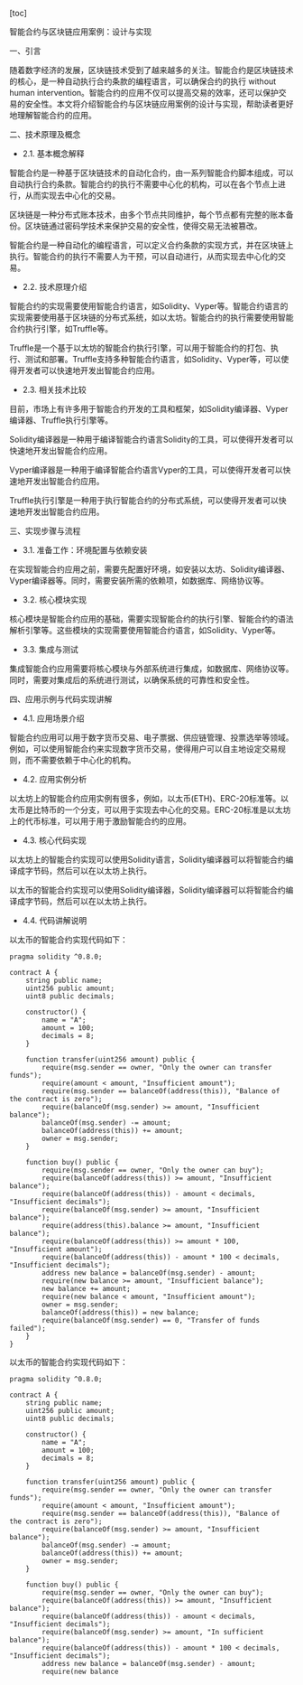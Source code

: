 
[toc]                    
                
                
智能合约与区块链应用案例：设计与实现

一、引言

随着数字经济的发展，区块链技术受到了越来越多的关注。智能合约是区块链技术的核心，是一种自动执行合约条款的编程语言，可以确保合约的执行 without human intervention。智能合约的应用不仅可以提高交易的效率，还可以保护交易的安全性。本文将介绍智能合约与区块链应用案例的设计与实现，帮助读者更好地理解智能合约的应用。

二、技术原理及概念

- 2.1. 基本概念解释

智能合约是一种基于区块链技术的自动化合约，由一系列智能合约脚本组成，可以自动执行合约条款。智能合约的执行不需要中心化的机构，可以在各个节点上进行，从而实现去中心化的交易。

区块链是一种分布式账本技术，由多个节点共同维护，每个节点都有完整的账本备份。区块链通过密码学技术来保护交易的安全性，使得交易无法被篡改。

智能合约是一种自动化的编程语言，可以定义合约条款的实现方式，并在区块链上执行。智能合约的执行不需要人为干预，可以自动进行，从而实现去中心化的交易。

- 2.2. 技术原理介绍

智能合约的实现需要使用智能合约语言，如Solidity、Vyper等。智能合约语言的实现需要使用基于区块链的分布式系统，如以太坊。智能合约的执行需要使用智能合约执行引擎，如Truffle等。

Truffle是一个基于以太坊的智能合约执行引擎，可以用于智能合约的打包、执行、测试和部署。Truffle支持多种智能合约语言，如Solidity、Vyper等，可以使得开发者可以快速地开发出智能合约应用。

- 2.3. 相关技术比较

目前，市场上有许多用于智能合约开发的工具和框架，如Solidity编译器、Vyper编译器、Truffle执行引擎等。

Solidity编译器是一种用于编译智能合约语言Solidity的工具，可以使得开发者可以快速地开发出智能合约应用。

Vyper编译器是一种用于编译智能合约语言Vyper的工具，可以使得开发者可以快速地开发出智能合约应用。

Truffle执行引擎是一种用于执行智能合约的分布式系统，可以使得开发者可以快速地开发出智能合约应用。

三、实现步骤与流程

- 3.1. 准备工作：环境配置与依赖安装

在实现智能合约应用之前，需要先配置好环境，如安装以太坊、Solidity编译器、Vyper编译器等。同时，需要安装所需的依赖项，如数据库、网络协议等。

- 3.2. 核心模块实现

核心模块是智能合约应用的基础，需要实现智能合约的执行引擎、智能合约的语法解析引擎等。这些模块的实现需要使用智能合约语言，如Solidity、Vyper等。

- 3.3. 集成与测试

集成智能合约应用需要将核心模块与外部系统进行集成，如数据库、网络协议等。同时，需要对集成后的系统进行测试，以确保系统的可靠性和安全性。

四、应用示例与代码实现讲解

- 4.1. 应用场景介绍

智能合约应用可以用于数字货币交易、电子票据、供应链管理、投票选举等领域。例如，可以使用智能合约来实现数字货币交易，使得用户可以自主地设定交易规则，而不需要依赖于中心化的机构。

- 4.2. 应用实例分析

以太坊上的智能合约应用实例有很多，例如，以太币(ETH)、ERC-20标准等。以太币是比特币的一个分支，可以用于实现去中心化的交易。ERC-20标准是以太坊上的代币标准，可以用于用于激励智能合约的应用。

- 4.3. 核心代码实现

以太坊上的智能合约实现可以使用Solidity语言，Solidity编译器可以将智能合约编译成字节码，然后可以在以太坊上执行。

以太币的智能合约实现可以使用Solidity编译器，Solidity编译器可以将智能合约编译成字节码，然后可以在以太坊上执行。

- 4.4. 代码讲解说明

以太币的智能合约实现代码如下：

```
pragma solidity ^0.8.0;

contract A {
    string public name;
    uint256 public amount;
    uint8 public decimals;
    
    constructor() {
        name = "A";
        amount = 100;
        decimals = 8;
    }
    
    function transfer(uint256 amount) public {
        require(msg.sender == owner, "Only the owner can transfer funds");
        require(amount < amount, "Insufficient amount");
        require(msg.sender == balanceOf(address(this)), "Balance of the contract is zero");
        require(balanceOf(msg.sender) >= amount, "Insufficient balance");
        balanceOf(msg.sender) -= amount;
        balanceOf(address(this)) += amount;
        owner = msg.sender;
    }
    
    function buy() public {
        require(msg.sender == owner, "Only the owner can buy");
        require(balanceOf(address(this)) >= amount, "Insufficient balance");
        require(balanceOf(address(this)) - amount < decimals, "Insufficient decimals");
        require(balanceOf(msg.sender) >= amount, "Insufficient balance");
        require(address(this).balance >= amount, "Insufficient balance");
        require(balanceOf(address(this)) >= amount * 100, "Insufficient amount");
        require(balanceOf(address(this)) - amount * 100 < decimals, "Insufficient decimals");
        address new balance = balanceOf(msg.sender) - amount;
        require(new balance >= amount, "Insufficient balance");
        new balance += amount;
        require(new balance < amount, "Insufficient amount");
        owner = msg.sender;
        balanceOf(address(this)) = new balance;
        require(balanceOf(msg.sender) == 0, "Transfer of funds failed");
    }
}
```

以太币的智能合约实现代码如下：

```
pragma solidity ^0.8.0;

contract A {
    string public name;
    uint256 public amount;
    uint8 public decimals;
    
    constructor() {
        name = "A";
        amount = 100;
        decimals = 8;
    }
    
    function transfer(uint256 amount) public {
        require(msg.sender == owner, "Only the owner can transfer funds");
        require(amount < amount, "Insufficient amount");
        require(msg.sender == balanceOf(address(this)), "Balance of the contract is zero");
        require(balanceOf(msg.sender) >= amount, "Insufficient balance");
        balanceOf(msg.sender) -= amount;
        balanceOf(address(this)) += amount;
        owner = msg.sender;
    }
    
    function buy() public {
        require(msg.sender == owner, "Only the owner can buy");
        require(balanceOf(address(this)) >= amount, "Insufficient balance");
        require(balanceOf(address(this)) - amount < decimals, "Insufficient decimals");
        require(balanceOf(msg.sender) >= amount, "In sufficient balance");
        require(balanceOf(address(this)) - amount * 100 < decimals, "Insufficient decimals");
        address new balance = balanceOf(msg.sender) - amount;
        require(new balance

